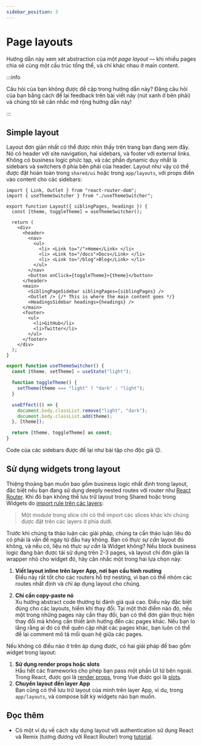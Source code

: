 ```yaml
---
sidebar_position: 3
---
```


# Page layouts

Hướng dẫn này xem xét abstraction của một _page layout_ — khi nhiều pages chia sẻ cùng một cấu trúc tổng thể, và chỉ khác nhau ở main content.

:::info

Câu hỏi của bạn không được đề cập trong hướng dẫn này? Đăng câu hỏi của bạn bằng cách để lại feedback trên bài viết này (nút xanh ở bên phải) và chúng tôi sẽ cân nhắc mở rộng hướng dẫn này!

:::

## Simple layout

Layout đơn giản nhất có thể được nhìn thấy trên trang bạn đang xem đây. Nó có header với site navigation, hai sidebars, và footer với external links. Không có business logic phức tạp, và các phần dynamic duy nhất là sidebars và switchers ở phía bên phải của header. Layout như vậy có thể được đặt hoàn toàn trong `shared/ui` hoặc trong `app/layouts`, với props điền vào content cho các sidebars:

```tsx title="shared/ui/layout/Layout.tsx"
import { Link, Outlet } from "react-router-dom";
import { useThemeSwitcher } from "./useThemeSwitcher";

export function Layout({ siblingPages, headings }) {
  const [theme, toggleTheme] = useThemeSwitcher();

  return (
    <div>
      <header>
        <nav>
          <ul>
            <li> <Link to="/">Home</Link> </li>
            <li> <Link to="/docs">Docs</Link> </li>
            <li> <Link to="/blog">Blog</Link> </li>
          </ul>
        </nav>
        <button onClick={toggleTheme}>{theme}</button>
      </header>
      <main>
        <SiblingPageSidebar siblingPages={siblingPages} />
        <Outlet /> {/* This is where the main content goes */}
        <HeadingsSidebar headings={headings} />
      </main>
      <footer>
        <ul>
          <li>GitHub</li>
          <li>Twitter</li>
        </ul>
      </footer>
    </div>
  );
}
```

```ts title="shared/ui/layout/useThemeSwitcher.ts"
export function useThemeSwitcher() {
  const [theme, setTheme] = useState("light");

  function toggleTheme() {
    setTheme(theme === "light" ? "dark" : "light");
  }

  useEffect(() => {
    document.body.classList.remove("light", "dark");
    document.body.classList.add(theme);
  }, [theme]);

  return [theme, toggleTheme] as const;
}
```

Code của các sidebars được để lại như bài tập cho độc giả 😉.

## Sử dụng widgets trong layout

Thiệng thoảng bạn muốn bao gồm business logic nhất định trong layout, đặc biệt nếu bạn đang sử dụng deeply nested routes với router như [React Router][ext-react-router]. Khi đó bạn không thể lưu trữ layout trong Shared hoặc trong Widgets do [import rule trên các layers][import-rule-on-layers]:

> Một module trong slice chỉ có thể import các slices khác khi chúng được đặt trên các layers ở phía dưới.

Trước khi chúng ta thảo luận các giải pháp, chúng ta cần thảo luận liệu đó có phải là vấn đề ngay từ đầu hay không. Bạn có _thực sự cần_ layout đó không, và nếu có, liệu nó _thực sự cần_ là Widget không? Nếu block business logic đang bàn được tái sử dụng trên 2-3 pages, và layout chỉ đơn giản là wrapper nhỏ cho widget đó, hãy cân nhắc một trong hai lựa chọn này:

1. **Viết layout inline trên layer App, nơi bạn cấu hình routing**  
   Điều này rất tốt cho các routers hỗ trợ nesting, vì bạn có thể nhóm các routes nhất định và chỉ áp dụng layout cho chúng.

2. **Chỉ cần copy-paste nó**  
   Xu hướng abstract code thường bị đánh giá quá cao. Điều này đặc biệt đúng cho các layouts, hiếm khi thay đổi. Tại một thời điểm nào đó, nếu một trong những pages này cần thay đổi, bạn có thể đơn giản thực hiện thay đổi mà không cần thiết ảnh hưởng đến các pages khác. Nếu bạn lo lắng rằng ai đó có thể quên cập nhật các pages khác, bạn luôn có thể để lại comment mô tả mối quan hệ giữa các pages.

Nếu không có điều nào ở trên áp dụng được, có hai giải pháp để bao gồm widget trong layout:

1. **Sử dụng render props hoặc slots**  
   Hầu hết các frameworks cho phép bạn pass một phần UI từ bên ngoài. Trong React, được gọi là [render props][ext-render-props], trong Vue được gọi là [slots][ext-vue-slots].
2. **Chuyển layout đến layer App**  
   Bạn cũng có thể lưu trữ layout của mình trên layer App, ví dụ, trong `app/layouts`, và compose bất kỳ widgets nào bạn muốn.

## Đọc thêm

- Có một ví dụ về cách xây dựng layout với authentication sử dụng React và Remix (tương đương với React Router) trong [tutorial][tutorial].

[tutorial]: /docs/get-started/tutorial
[import-rule-on-layers]: /docs/reference/layers#import-rule-on-layers
[ext-react-router]: https://reactrouter.com/
[ext-render-props]: https://www.patterns.dev/react/render-props-pattern/
[ext-vue-slots]: https://vuejs.org/guide/components/slots
